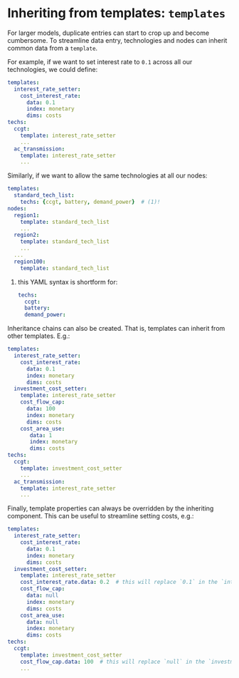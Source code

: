 
# Inheriting from templates: `templates`

For larger models, duplicate entries can start to crop up and become cumbersome.
To streamline data entry, technologies and nodes can inherit common data from a `template`.

For example, if we want to set interest rate to `0.1` across all our technologies, we could define:

```yaml
templates:
  interest_rate_setter:
    cost_interest_rate:
      data: 0.1
      index: monetary
      dims: costs
techs:
  ccgt:
    template: interest_rate_setter
    ...
  ac_transmission:
    template: interest_rate_setter
    ...
```

Similarly, if we want to allow the same technologies at all our nodes:

```yaml
templates:
  standard_tech_list:
    techs: {ccgt, battery, demand_power}  # (1)!
nodes:
  region1:
    template: standard_tech_list
    ...
  region2:
    template: standard_tech_list
    ...
  ...
  region100:
    template: standard_tech_list
```

1. this YAML syntax is shortform for:
    ```yaml
    techs:
      ccgt:
      battery:
      demand_power:
    ```

Inheritance chains can also be created.
That is, templates can inherit from other templates.
E.g.:

```yaml
templates:
  interest_rate_setter:
    cost_interest_rate:
      data: 0.1
      index: monetary
      dims: costs
  investment_cost_setter:
    template: interest_rate_setter
    cost_flow_cap:
      data: 100
      index: monetary
      dims: costs
    cost_area_use:
       data: 1
       index: monetary
       dims: costs
techs:
  ccgt:
    template: investment_cost_setter
    ...
  ac_transmission:
    template: interest_rate_setter
    ...
```

Finally, template properties can always be overridden by the inheriting component.
This can be useful to streamline setting costs, e.g.:

```yaml
templates:
  interest_rate_setter:
    cost_interest_rate:
      data: 0.1
      index: monetary
      dims: costs
  investment_cost_setter:
    template: interest_rate_setter
    cost_interest_rate.data: 0.2  # this will replace `0.1` in the `interest_rate_setter`.
    cost_flow_cap:
      data: null
      index: monetary
      dims: costs
    cost_area_use:
      data: null
      index: monetary
      dims: costs
techs:
  ccgt:
    template: investment_cost_setter
    cost_flow_cap.data: 100  # this will replace `null` in the `investment_cost_setter`.
    ...
```
